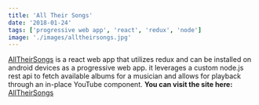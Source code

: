 ```yaml
---
title: 'All Their Songs'
date: '2018-01-24'
tags: ['progressive web app', 'react', 'redux', 'node']
image: './images/alltheirsongs.jpg'
---
```


[AllTheirSongs] is a react web app that utilizes redux and can be installed on android devices as a progressive web app. it leverages a custom node.js rest api to fetch available albums for a musician and allows for playback through an in-place YouTube component. **You can visit the site here:** [AllTheirSongs]

<!--- reference links --->

[alltheirsongs]: https://alltheirsongs.com/?artist=the%20midnight
